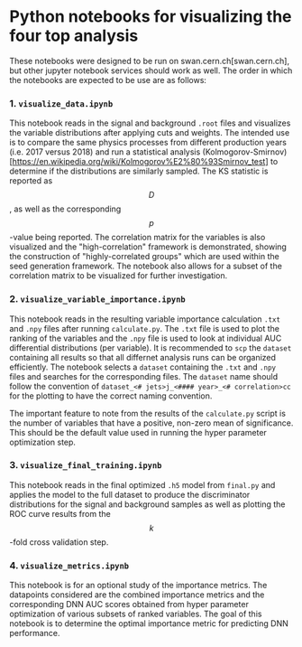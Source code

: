 # Python notebooks for visualizing the four top analysis
These notebooks were designed to be run on swan.cern.ch[swan.cern.ch], but other jupyter notebook services should work as well. 
The order in which the notebooks are expected to be use are as follows:
### 1. `visualize_data.ipynb`
This notebook reads in the signal and background `.root` files and visualizes the variable distributions after applying cuts and weights. The intended use is to compare the same physics processes from different production years (i.e. 2017 versus 2018) and run a statistical analysis (Kolmogorov-Smirnov)[https://en.wikipedia.org/wiki/Kolmogorov%E2%80%93Smirnov_test] to determine if the distributions are similarly sampled.  The KS statistic is reported as $$D$$, as well as the corresponding $$p$$-value being reported. The correlation matrix for the variables is also visualized and the "high-correlation" framework is demonstrated, showing the construction of "highly-correlated groups" which are used within the seed generation framework. The notebook also allows for a subset of the correlation matrix to be visualized for further investigation.

### 2. `visualize_variable_importance.ipynb`
This notebook reads in the resulting variable importance calculation `.txt` and `.npy` files after running `calculate.py`. The `.txt` file is used to plot the ranking of the variables and the `.npy` file is used to look at individual AUC differential distributions (per variable).  It is recommended to `scp` the `dataset` containing all results so that all differnet analysis runs can be organized efficiently. The notebook selects a `dataset` containing the `.txt` and `.npy` files and searches for the corresponding files. The `dataset` name should follow the convention of `dataset_<# jets>j_<#### year>_<# correlation>cc` for the plotting to have the correct naming convention.  

The important feature to note from the results of the `calculate.py` script is the number of variables that have a positive, non-zero mean of significance.  This should be the default value used in running the hyper parameter optimization step.

### 3. `visualize_final_training.ipynb`
This notebook reads in the final optimized `.h5` model from `final.py` and applies the model to the full dataset to produce the discriminator distributions for the signal and background samples as well as plotting the ROC curve results from the $$k$$-fold cross validation step.

### 4. `visualize_metrics.ipynb`
This notebook is for an optional study of the importance metrics. The datapoints considered are the combined importance metrics and the corresponding DNN AUC scores obtained from hyper parameter optimization of various subsets of ranked variables. The goal of this notebook is to determine the optimal importance metric for predicting DNN performance.
